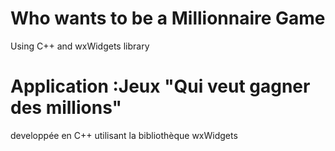 # Who wants to be a Millionnaire Game
Using C++ and wxWidgets library
# Application :Jeux "Qui veut gagner des millions" 
developpée en C++ utilisant la bibliothèque wxWidgets

